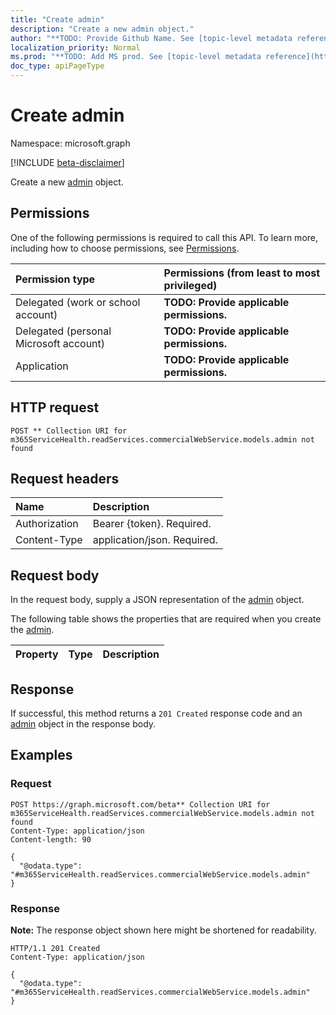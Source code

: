 ```yaml
---
title: "Create admin"
description: "Create a new admin object."
author: "**TODO: Provide Github Name. See [topic-level metadata reference](https://msgo.azurewebsites.net/add/document/guidelines/metadata.html#topic-level-metadata)**"
localization_priority: Normal
ms.prod: "**TODO: Add MS prod. See [topic-level metadata reference](https://msgo.azurewebsites.net/add/document/guidelines/metadata.html#topic-level-metadata)**"
doc_type: apiPageType
---
```


# Create admin
Namespace: microsoft.graph

[!INCLUDE [beta-disclaimer](../../includes/beta-disclaimer.md)]

Create a new [admin](../resources/admin.md) object.

## Permissions
One of the following permissions is required to call this API. To learn more, including how to choose permissions, see [Permissions](/graph/permissions-reference).

|Permission type|Permissions (from least to most privileged)|
|:---|:---|
|Delegated (work or school account)|**TODO: Provide applicable permissions.**|
|Delegated (personal Microsoft account)|**TODO: Provide applicable permissions.**|
|Application|**TODO: Provide applicable permissions.**|

## HTTP request

<!-- {
  "blockType": "ignored"
}
-->
``` http
POST ** Collection URI for m365ServiceHealth.readServices.commercialWebService.models.admin not found
```

## Request headers
|Name|Description|
|:---|:---|
|Authorization|Bearer {token}. Required.|
|Content-Type|application/json. Required.|

## Request body
In the request body, supply a JSON representation of the [admin](../resources/admin.md) object.

The following table shows the properties that are required when you create the [admin](../resources/admin.md).

|Property|Type|Description|
|:---|:---|:---|



## Response

If successful, this method returns a `201 Created` response code and an [admin](../resources/admin.md) object in the response body.

## Examples

### Request
<!-- {
  "blockType": "request",
  "name": "create_admin_from_"
}
-->
``` http
POST https://graph.microsoft.com/beta** Collection URI for m365ServiceHealth.readServices.commercialWebService.models.admin not found
Content-Type: application/json
Content-length: 90

{
  "@odata.type": "#m365ServiceHealth.readServices.commercialWebService.models.admin"
}
```


### Response
**Note:** The response object shown here might be shortened for readability.
<!-- {
  "blockType": "response",
  "truncated": true,
  "@odata.type": "m365ServiceHealth.readServices.commercialWebService.models.admin"
}
-->
``` http
HTTP/1.1 201 Created
Content-Type: application/json

{
  "@odata.type": "#m365ServiceHealth.readServices.commercialWebService.models.admin"
}
```

